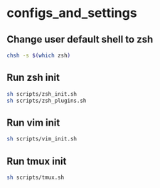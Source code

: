 # configs_and_settings

## Change user default shell to zsh

```bash
chsh -s $(which zsh)
```

## Run zsh init

```bash
sh scripts/zsh_init.sh
sh scripts/zsh_plugins.sh
```

## Run vim init

```bash
sh scripts/vim_init.sh
```

## Run tmux init

```bash
sh scripts/tmux.sh
```

